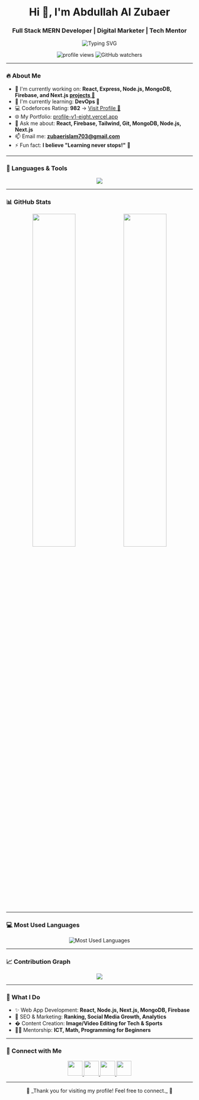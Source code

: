 <h1 align="center">Hi 👋, I'm Abdullah Al Zubaer</h1>
<h3 align="center"> Full Stack MERN Developer |  Digital Marketer | Tech Mentor</h3>

<p align="center">
  <img src="https://readme-typing-svg.herokuapp.com?font=Fira+Code&duration=3000&pause=1000&color=00C1FF&center=true&vCenter=true&width=500&lines=Welcome+to+my+GitHub+Profile!;MERN+Stack+Web+Developer;React.js+%7C+Node.js;+Next.js+%7C+MongoDB;+SEO+%7C+Marketing+%7C+Mentoring" alt="Typing SVG" />
</p>

<p align="center">
  <img src="https://komarev.com/ghpvc/?username=AbdullahAlZubaerOfficial&label=Profile+Views&color=brightgreen&style=flat" alt="profile views" />
  <img src="https://img.shields.io/github/watchers/AbdullahAlZubaerOfficial/AbdullahAlZubaerOfficial?label=Watchers&style=social" alt="GitHub watchers" />
</p>

---

### 🔥 About Me

- 🔭 I'm currently working on: **React, Express, Node.js, MongoDB, Firebase, and Next.js [projects 🔗](https://github.com/AbdullahAlZubaerOfficial/Doctor-Client-New)** 
- 🌱 I'm currently learning: **DevOps 🚀**
- 💻 Codeforces Rating: **982** → [Visit Profile 🔗](https://codeforces.com/profile/zubaerislam703)
- 🌐 My Portfolio: [profile-v1-eight.vercel.app](https://profile-v1-eight.vercel.app/)
- 💬 Ask me about: **React, Firebase, Tailwind, Git, MongoDB, Node.js, Next.js**
- 📫 Email me: **zubaerislam703@gmail.com**
- ⚡ Fun fact: **I believe "Learning never stops!"** 🧠

---

### 🚀 Languages & Tools

<p align="center">
  <img src="https://skillicons.dev/icons?i=html,css,js,ts,react,nodejs,nextjs,mongodb,tailwind,firebase,git,vscode,figma,express" />
</p>

---

### 📊 GitHub Stats

<p align="center">
  <img src="https://github-readme-stats.vercel.app/api?username=AbdullahAlZubaerOfficial&show_icons=true&theme=react&locale=en" width="48%" />
  <img src="https://github-readme-streak-stats.herokuapp.com?user=AbdullahAlZubaerOfficial&theme=react" width="48%" />
</p>

---

### 💻 Most Used Languages

<p align="center">
  <img src="https://github-readme-stats.vercel.app/api/top-langs/?username=AbdullahAlZubaerOfficial&layout=compact&theme=react&hide_border=true&langs_count=8" alt="Most Used Languages" />
</p>

---

### 📈 Contribution Graph

<p align="center">
  <img src="https://github-readme-activity-graph.vercel.app/graph?username=AbdullahAlZubaerOfficial&theme=react-dark" />
</p>

---

### 🧠 What I Do

- ✨ Web App Development: **React, Node.js, Next.js, MongoDB, Firebase**
- 🎯 SEO & Marketing: **Ranking, Social Media Growth, Analytics**
- � Content Creation: **Image/Video Editing for Tech & Sports**
- 👨‍🏫 Mentorship: **ICT, Math, Programming for Beginners**

---

### 🔗 Connect with Me

<p align="center">
  <a href="https://www.linkedin.com/in/abdullah-al-zubaer-309065292/" target="blank">
    <img src="https://skillicons.dev/icons?i=linkedin" height="40" />
  </a>
  <a href="mailto:zubaerislam703@gmail.com" target="blank">
    <img src="https://img.icons8.com/fluency/48/gmail.png" height="40" />
  </a>
  <a href="https://www.facebook.com/abdullahal.zubaer.507" target="blank">
    <img src="https://img.icons8.com/fluency/48/facebook.png" height="40" />
  </a>
  <a href="https://github.com/AbdullahAlZubaerOfficial" target="blank">
    <img src="https://skillicons.dev/icons?i=github" height="40" />
  </a>
</p>

---

<p align="center">🧡 _Thank you for visiting my profile! Feel free to connect._ 🤝</p>
